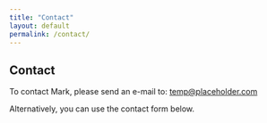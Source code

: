 ```yaml
---
title: "Contact"
layout: default
permalink: /contact/
---
```


## Contact

To contact Mark, please send an e-mail to: temp@placeholder.com

Alternatively, you can use the contact form below.
